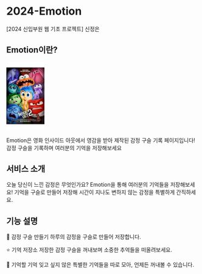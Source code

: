 # 2024-Emotion
[2024 신입부원 웹 기초 프로젝트] 신정은

## Emotion이란?
<img src="img/인사이드아웃.jpeg" alt="인사이드아웃" width="100">

Emotion은 영화 인사이드 아웃에서 영감을 받아 제작된 감정 구슬 기록 페이지입니다! 감정 구슬을 기록하며 여러분의 기억을 저장해보세요

## 서비스 소개

오늘 당신이 느낀 감정은 무엇인가요? Emotion을 통해 여러분의 기억들을 저장해보세요! 기억을 구슬로 만들어 저장해 시간이 지나도 변하지 않는 감정을 특별하게 간직하세요.

## 기능 설명

🫧 감정 구슬 만들기
하루의 감정을 구슬로 만들어 저장합니다.

⭐ 기억 저장소
저장한 감정 구슬을 꺼내보며 소중한 추억들을 떠올려보세요.

💌 기억할 기억
잊고 싶지 않은 특별한 기억들을 따로 모아, 언제든 꺼내볼 수 있습니다.